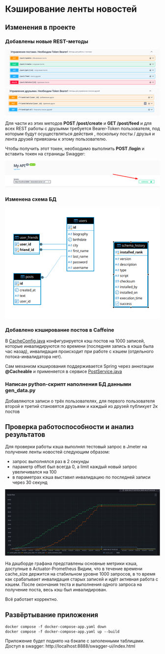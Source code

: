 # Кэширование ленты новостей

## Изменения в проекте
### Добавлены новые REST-методы

![img.png](./imgs/rest_post.png)
![img.png](./imgs/rest_friends.png)

Для части из этих методов **POST /post/create** и **GET /post/feed** и для всех REST работы с друзьями требуется Bearer-Token пользователя, под которым будут
осуществляться действия , поскольку посты / друзья и лента друзей привязаны к этому пользователю.

Чтобы получить этот токен, необходимо выполнить **POST /login** и вставить токен на страницы Swagger:

![img.png](./imgs/authorize_swagger.png)

### Изменена схема БД

![img.png](./imgs/db_schema.png)

### Добавлено кэширование постов в Caffeine

В [CacheConfig.java](../src/main/java/com/example/myapp/config/CacheConfig.java) конфигурируется кэш постов на 1000 записей,
которые инвалидируются по времени (последняя запись в кэша была час назад), инвалидация происходит при работе с кэшем (отдельного потока-инвалидатора нет).

Сам механизм кэширования поддерживается Spring через аннотации **@Cacheable** и применяется в сервисе
[PostService.java](../src/main/java/com/example/myapp/service/PostService.java)

### Написан python-скрипт наполнения БД данными gen_data.py
Добавляются записи о трёх пользователях, для первого пользователя второй и третий становятся друзьями и каждый из друзей публикует
2к постов

## Проверка работоспособности и анализ результатов

Для проверки работы кэша выполнял тестовый запрос в Jmeter на получение ленты новостей следующим образом:
- запрос выполнялся раз в 2 секунды
- параметр offset был всегда 0, а limit каждый новый запрос увеличивался на 100
- в параметрах кэша выставил инвалидацию по последней записи через 30 секунд

![img.png](./imgs/experiment.png)

На дашборде графана представлены основные метрики кэша, доступные в Actuator-Prometheus
Видим, что в течение времени cache_size держится на стабильном уровне 1000 запросов, в то время как срабатывает инвалидация старых записей
и идёт активная работа с кэшем. После окончания теста и выполнения одного запроса на получение поста, весь кэш был инвалидирован.

Всё работает корректно.

## Развёртывание приложения

```shell
docker compose -f docker-compose-app.yaml down
docker compose -f docker-compose-app.yaml up --build
```
Приложение будет поднято на бэкапе с заполенными таблицами. Доступ в swagger: http://localhost:8888/swagger-ui/index.html




